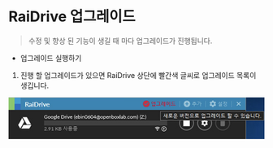 # RaiDrive 업그레이드  

> 수정 및 향상 된 기능이 생길 때 마다 업그레이드가 진행됩니다.  

- 업그레이드 실행하기  

1. 진행 할 업그레이드가 있으면 RaiDrive 상단에 빨간색 글씨로 업그레이드 목록이 생깁니다. 

![upgrade01](/upgrade01.jpg?raw=true)

